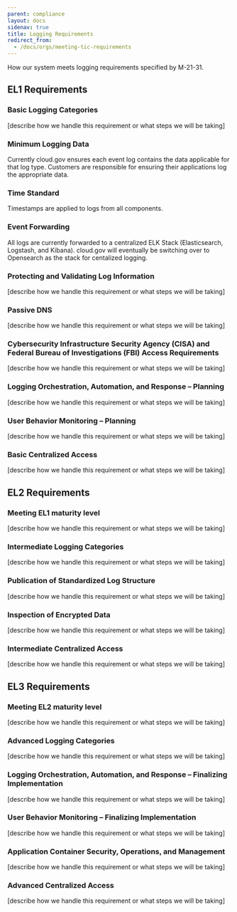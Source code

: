 ```yaml
---
parent: compliance
layout: docs
sidenav: true
title: Logging Requirements
redirect_from:
  - /docs/orgs/meeting-tic-requirements
---
```


How our system meets logging requirements specified by M-21-31.

## EL1 Requirements

### Basic Logging Categories

[describe how we handle this requirement or what steps we will be taking]

### Minimum Logging Data

Currently cloud.gov ensures each event log contains the data applicable for that log type. Customers are responsible for ensuring their applications log the appropriate data.

### Time Standard

Timestamps are applied to logs from all components.

### Event Forwarding

All logs are currently forwarded to a centralized ELK Stack (Elasticsearch, Logstash, and Kibana). cloud.gov will eventually be switching over to Opensearch as the stack for centalized logging.

### Protecting and Validating Log Information

[describe how we handle this requirement or what steps we will be taking]

### Passive DNS

[describe how we handle this requirement or what steps we will be taking]

### Cybersecurity Infrastructure Security Agency (CISA) and Federal Bureau of Investigations (FBI) Access Requirements

[describe how we handle this requirement or what steps we will be taking]

### Logging Orchestration, Automation, and Response – Planning

[describe how we handle this requirement or what steps we will be taking]

### User Behavior Monitoring – Planning

[describe how we handle this requirement or what steps we will be taking]

### Basic Centralized Access

[describe how we handle this requirement or what steps we will be taking]

## EL2 Requirements

### Meeting EL1 maturity level

[describe how we handle this requirement or what steps we will be taking]

### Intermediate Logging Categories

[describe how we handle this requirement or what steps we will be taking]

### Publication of Standardized Log Structure

[describe how we handle this requirement or what steps we will be taking]

### Inspection of Encrypted Data

[describe how we handle this requirement or what steps we will be taking]

### Intermediate Centralized Access

[describe how we handle this requirement or what steps we will be taking]

## EL3 Requirements

### Meeting EL2 maturity level

[describe how we handle this requirement or what steps we will be taking]

### Advanced Logging Categories

[describe how we handle this requirement or what steps we will be taking]

### Logging Orchestration, Automation, and Response – Finalizing Implementation

[describe how we handle this requirement or what steps we will be taking]

### User Behavior Monitoring – Finalizing Implementation

[describe how we handle this requirement or what steps we will be taking]

### Application Container Security, Operations, and Management

[describe how we handle this requirement or what steps we will be taking]

### Advanced Centralized Access

[describe how we handle this requirement or what steps we will be taking]
